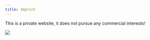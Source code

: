 ```yaml
---
title: Imprint
---
```

This is a private website, it does not pursue any commercial interests!

![](/images/logo.png)
